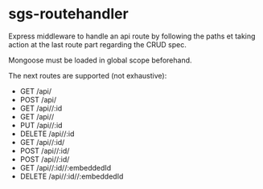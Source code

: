 sgs-routehandler
================

Express middleware to handle an api route by following the paths et taking action at the last route part regarding the CRUD spec.

Mongoose must be loaded in global scope beforehand.

The next routes are supported (not exhaustive):
- GET /api/<collection>
- POST /api/<collection>
- GET /api/<collection>/:id
- GET /api/<collection>/<attribute>
- PUT /api/<collection>/:id
- DELETE /api/<collection>/:id
- GET /api/<collection>/:id/<attribute>
- POST /api/<collection>/:id/<function>
- POST /api/<collection>/:id/<documentarray>
- GET /api/<collection>/:id/<documentarray>/:embeddedId
- DELETE /api/<collection>/:id/<documentarray>/:embeddedId
